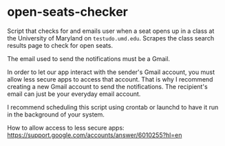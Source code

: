 # open-seats-checker
Script that checks for and emails user when a seat opens up in a class at the University of Maryland on `testudo.umd.edu`. Scrapes the class search results page to check for open seats.

The email used to send the notifications must be a Gmail.

In order to let our app interact with the sender's Gmail account, you must allow less secure apps to access that account. That is why I recommend creating a new Gmail account to send the notifications. The recipient's email can just be your everyday email account.

I recommend scheduling this script using crontab or launchd to have it run in the background of your system.

How to allow access to less secure apps: https://support.google.com/accounts/answer/6010255?hl=en

